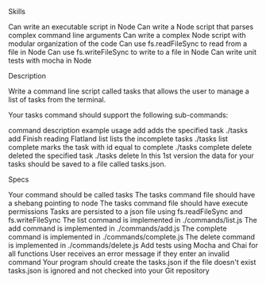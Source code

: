 Skills

Can write an executable script in Node
Can write a Node script that parses complex command line arguments
Can write a complex Node script with modular organization of the code
Can use fs.readFileSync to read from a file in Node
Can use fs.writeFileSync to write to a file in Node
Can write unit tests with mocha in Node

Description

Write a command line script called tasks that allows the user to manage a list of tasks from the terminal.

Your tasks command should support the following sub-commands:

  command	description	example usage
  add	adds the specified task	./tasks add Finish reading Flatland
  list	lists the incomplete tasks	./tasks list
  complete	marks the task with id equal to <task-id> complete	./tasks complete <task-id>
  delete	deleted the specified task	./tasks delete <task-id>
  In this 1st version the data for your tasks should be saved to a file called tasks.json.

Specs

  Your command should be called tasks
  The tasks command file should have a shebang pointing to node
  The tasks command file should have execute permissions
  Tasks are persisted to a json file using fs.readFileSync and fs.writeFileSync
  The list command is implemented in ./commands/list.js
  The add command is implemented in ./commands/add.js
  The complete command is implemented in ./commands/complete.js
  The delete command is implemented in ./commands/delete.js
  Add tests using Mocha and Chai for all functions
  User receives an error message if they enter an invalid command
  Your program should create the tasks.json if the file doesn't exist
  tasks.json is ignored and not checked into your Git repository
